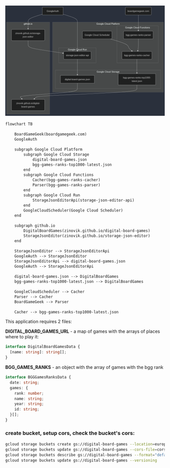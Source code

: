 ![diagram](./diagram.png)

```
flowchart TB

    BoardGameGeek(boardgamegeek.com)
    GoogleAuth

    subgraph Google Cloud Platform
        subgraph Google Cloud Storage
            digital-board-games.json
            bgg-games-ranks-top1000-latest.json
        end
        subgraph Google Cloud Functions
            Cacher(bgg-games-ranks-cacher)
            Parser(bgg-games-ranks-parser)
        end
        subgraph Google Cloud Run
            StorageJsonEditorApi(storage-json-editor-api)
        end
        GoogleCloudScheduler(Google Cloud Scheduler)
    end

    subgraph github.io
        DigitalBoardGames(zinovik.github.io/digital-board-games)
        StorageJsonEditor(zinovik.github.io/storage-json-editor)
    end

    StorageJsonEditor --> StorageJsonEditorApi
    GoogleAuth --> StorageJsonEditor
    StorageJsonEditorApi --> digital-board-games.json
    GoogleAuth --> StorageJsonEditorApi

    digital-board-games.json --> DigitalBoardGames
    bgg-games-ranks-top1000-latest.json --> DigitalBoardGames

    GoogleCloudScheduler --> Cacher
    Parser --> Cacher
    BoardGameGeek --> Parser

    Cacher --> bgg-games-ranks-top1000-latest.json
```

This application requires 2 files:

**DIGITAL_BOARD_GAMES_URL** - a map of games with the arrays of places where to play it:

```typescript
interface DigitalBoardGamesData {
  [name: string]: string[];
}
```

**BGG_GAMES_RANKS** - an object with the array of games with the bgg rank

```typescript
interface BGGGamesRanksData {
  date: string;
  games: {
    rank: number;
    name: string;
    year: string;
    id: string;
  }[];
}
```

### create bucket, setup cors, check the bucket's cors:

```bash
gcloud storage buckets create gs://digital-board-games --location=europe-central2
gcloud storage buckets update gs://digital-board-games --cors-file=cors_file.json
gcloud storage buckets describe gs://digital-board-games --format="default(cors_config)"
gcloud storage buckets update gs://digital-board-games --versioning
```
